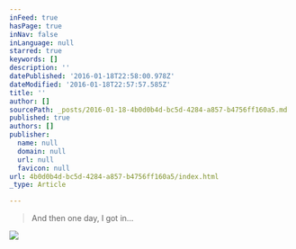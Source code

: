 ```yaml
---
inFeed: true
hasPage: true
inNav: false
inLanguage: null
starred: true
keywords: []
description: ''
datePublished: '2016-01-18T22:58:00.978Z'
dateModified: '2016-01-18T22:57:57.585Z'
title: ''
author: []
sourcePath: _posts/2016-01-18-4b0d0b4d-bc5d-4284-a857-b4756ff160a5.md
published: true
authors: []
publisher:
  name: null
  domain: null
  url: null
  favicon: null
url: 4b0d0b4d-bc5d-4284-a857-b4756ff160a5/index.html
_type: Article

---
```

> And then one day, I got in...

![](https://the-grid-user-content.s3-us-west-2.amazonaws.com/d4410a40-8bd7-4aa9-945e-45374cabbab3.jpg)